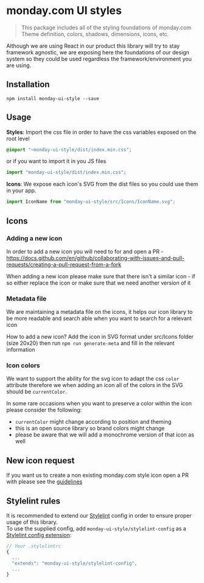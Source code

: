 # monday.com UI styles

> This package includes all of the styling foundations of monday.com
> Theme definition, colors, shadows, dimensions, icons, etc.

Although we are using React in our product this library will try to stay framework agnostic, we are exposing here the foundations of our design system so they could be used regardless the framework/environment you are using.

## Installation

```
npm install monday-ui-style --save
```

## Usage

**Styles**: Import the css file in order to have the css variables exposed on the root level

```scss
@import "~monday-ui-style/dist/index.min.css";
```

or if you want to import it in you JS files

```javascript
import "monday-ui-style/dist/index.min.css";
```

**Icons**: We expose each icon's SVG from the dist files so you could use them in your app.

```javascript
import IconName from "monday-ui-style/src/Icons/IconName.svg";
```

## Icons

### Adding a new icon

In order to add a new icon you will need to for and open a PR - https://docs.github.com/en/github/collaborating-with-issues-and-pull-requests/creating-a-pull-request-from-a-fork

When adding a new icon please make sure that there isn't a similar icon - if so either replace the icon or make sure that we need another version of it

### Metadata file

We are maintaining a metadata file on the icons, it helps our icon library to be more readable and search able when you want to search for a relevant icon

How to add a new icon?
Add the icon in SVG format under src/Icons folder (size 20x20)
then run `npm run generate-meta` and fill in the relevant information

### Icon colors

We want to support the ability for the svg icon to adapt the css `color` attribute therefore we when adding an icon
all of the colors in the SVG should be `currentColor`.

In some rare occasions when you want to preserve a color within the icon please consider the following:

- `currentColor` might change according to position and theming
- this is an open source library so brand colors might change
- please be aware that we will add a monochrome version of that icon as well

## New icon request

If you want us to create a non existing monday.com style icon open a PR with please see the [guidelines](ICON_REQUEST.md)

## Stylelint rules

It is recommended to extend our [Stylelint](https://stylelint.io/) config in order to ensure proper usage of this library.  
To use the supplied config, add `monday-ui-style/stylelint-config` as a [Stylelint config extension](https://stylelint.io/user-guide/configure/#extends):

```js
// Your .stylelintrc
{
  ...
  "extends": "monday-ui-style/stylelint-config",
  ...
}
```
